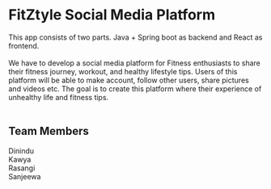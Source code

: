 # FitZtyle Social Media Platform

This app consists of two parts. Java + Spring boot as backend and React as frontend.<br></br>
We have to develop a social media platform for Fitness enthusiasts to share their fitness journey, workout,
and healthy lifestyle tips. Users of this platform will be able to make account, follow other users, share 
pictures and videos etc. The goal is to create this platform where their experience of unhealthy life and 
fitness tips.<br></br>

## Team Members

Dinindu</br>
Kawya</br>
Rasangi</br>
Sanjeewa
